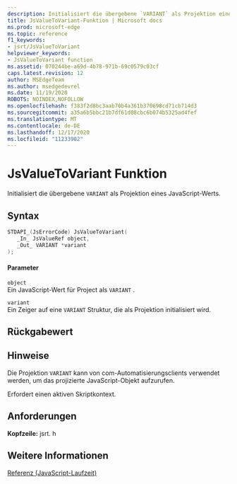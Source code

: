 ```yaml
---
description: Initialisiert die übergebene `VARIANT` als Projektion eines JavaScript-Werts.
title: JsValueToVariant-Funktion | Microsoft docs
ms.prod: microsoft-edge
ms.topic: reference
f1_keywords:
- jsrt/JsValueToVariant
helpviewer_keywords:
- JsValueToVariant function
ms.assetid: 070244be-a69d-4b78-971b-69c0579c03cf
caps.latest.revision: 12
author: MSEdgeTeam
ms.author: msedgedevrel
ms.date: 11/19/2020
ROBOTS: NOINDEX,NOFOLLOW
ms.openlocfilehash: f383f2d8bc3aab70b4a361b370698cd71cb714d3
ms.sourcegitcommit: a35a6b5bbc21b7df61d08cbc6b074b5325ad4fef
ms.translationtype: MT
ms.contentlocale: de-DE
ms.lasthandoff: 12/17/2020
ms.locfileid: "11233902"
---
```

# JsValueToVariant Funktion

Initialisiert die übergebene `VARIANT` als Projektion eines JavaScript-Werts.  
  
## Syntax  
  
```cpp  
STDAPI_(JsErrorCode) JsValueToVariant(  
   _In_ JsValueRef object,  
   _Out_ VARIANT *variant  
);  
```  
  
#### Parameter  
 `object`  
 Ein JavaScript-Wert für Project als `VARIANT` .  
  
 `variant`  
 Ein Zeiger auf eine `VARIANT` Struktur, die als Projektion initialisiert wird.  
  
## Rückgabewert  
  
## Hinweise  
 Die Projektion `VARIANT` kann von com-Automatisierungsclients verwendet werden, um das projizierte JavaScript-Objekt aufzurufen.  
  
 Erfordert einen aktiven Skriptkontext.  
  
## Anforderungen  
 **Kopfzeile:** jsrt. h  
  
## Weitere Informationen  
 [Referenz (JavaScript-Laufzeit)](../chakra-hosting/reference-javascript-runtime.md)
